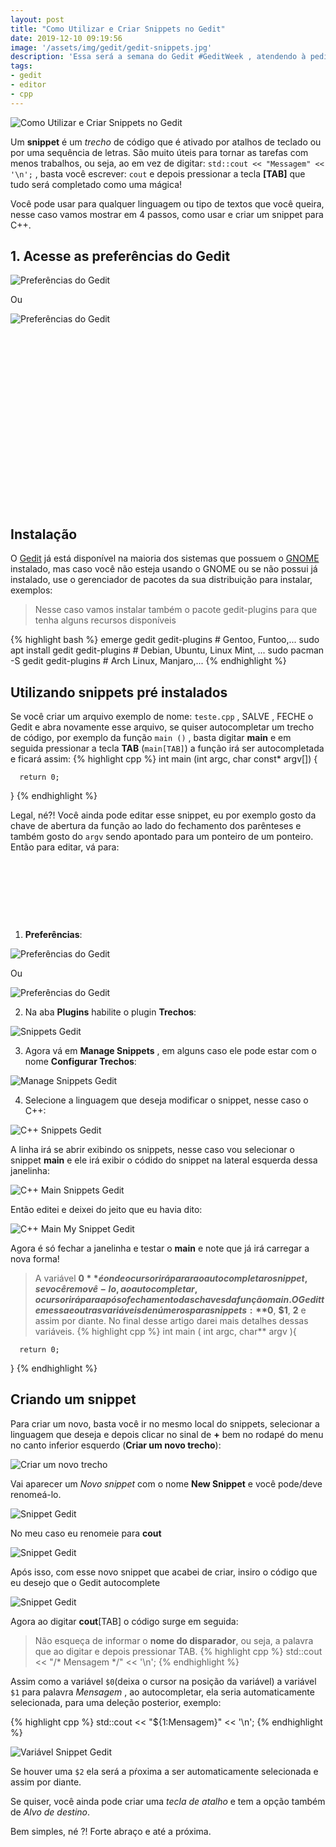 ```yaml
---
layout: post
title: "Como Utilizar e Criar Snippets no Gedit"
date: 2019-12-10 09:19:56
image: '/assets/img/gedit/gedit-snippets.jpg'
description: 'Essa será a semana do Gedit #GeditWeek , atendendo à pedidos. 📖️'
tags:
- gedit
- editor
- cpp
---
```


![Como Utilizar e Criar Snippets no Gedit](/assets/img/gedit/gedit-snippets.jpg)

Um **snippet** é um *trecho* de código que é ativado por atalhos de teclado ou por uma sequência de letras. São muito úteis para tornar as tarefas com menos trabalhos, ou seja, ao em vez de digitar: `std::cout << "Messagem" << '\n';` , basta você escrever: `cout` e depois pressionar a tecla **[TAB]** que tudo será completado como uma mágica!

Você pode usar para qualquer linguagem ou tipo de textos que você queira, nesse caso vamos mostrar em 4 passos, como usar e criar um snippet para C++.

## 1. Acesse as preferências do Gedit

![Preferências do Gedit](/assets/img/gedit/preferencias.png)

Ou

![Preferências do Gedit](/assets/img/gedit/preferencias-right.png)

<!-- QUADRADO -->
<script async src="//pagead2.googlesyndication.com/pagead/js/adsbygoogle.js"></script>
<ins class="adsbygoogle"
style="display:inline-block;width:336px;height:280px"
data-ad-client="ca-pub-2838251107855362"
data-ad-slot="5351066970"></ins>
<script>
(adsbygoogle = window.adsbygoogle || []).push({});
</script>

## Instalação
O [Gedit](https://wiki.gnome.org/Apps/Gedit) já está disponível na maioria dos sistemas que possuem o [GNOME](https://gnome.org/) instalado, mas caso você não esteja usando o GNOME ou se não possui já instalado, use o gerenciador de pacotes da sua distribuição para instalar, exemplos:
> Nesse caso vamos instalar também o pacote gedit-plugins para que tenha alguns recursos disponíveis

{% highlight bash %}
emerge gedit gedit-plugins # Gentoo, Funtoo,...
sudo apt install gedit gedit-plugins # Debian, Ubuntu, Linux Mint, ...
sudo pacman -S gedit gedit-plugins # Arch Linux, Manjaro,...
{% endhighlight %}

## Utilizando snippets pré instalados
Se você criar um arquivo exemplo de nome: `teste.cpp` , SALVE , FECHE o Gedit e abra novamente esse arquivo, se quiser autocompletar um trecho de código, por exemplo da função `main ()` , basta digitar **main** e em seguida pressionar a tecla **TAB** (`main[TAB]`) a função irá ser autocompletada e ficará assim:
{% highlight cpp %}
int main (int argc, char const* argv[])
{

      return 0;
}
{% endhighlight %}

Legal, né?! Você ainda pode editar esse snippet, eu por exemplo gosto da chave de abertura da função ao lado do fechamento dos parênteses e também gosto do `argv` sendo apontado para um ponteiro de um ponteiro. Então para editar, vá para:

<!-- MINI ANÚNCIO -->
<script async src="//pagead2.googlesyndication.com/pagead/js/adsbygoogle.js"></script>
<!-- Games Root -->
<ins class="adsbygoogle"
style="display:inline-block;width:730px;height:95px"
data-ad-client="ca-pub-2838251107855362"
data-ad-slot="5351066970"></ins>
<script>
(adsbygoogle = window.adsbygoogle || []).push({});
</script>

1. **Preferências**:

![Preferências do Gedit](/assets/img/gedit/preferencias.png)

Ou

![Preferências do Gedit](/assets/img/gedit/preferencias-right.png)

2. Na aba **Plugins** habilite o plugin **Trechos**:

![Snippets Gedit](/assets/img/gedit/trechos.png)

3. Agora vá em **Manage Snippets** , em alguns caso ele pode estar com o nome **Configurar Trechos**:

![Manage Snippets Gedit](/assets/img/gedit/snippets.png)

4. Selecione a linguagem que deseja modificar o snippet, nesse caso o C++:

![C++ Snippets Gedit](/assets/img/gedit/cpp-snippet.png)

A linha irá se abrir exibindo os snippets, nesse caso vou selecionar o snippet **main** e ele irá exibir o códido do snippet na lateral esquerda dessa janelinha:

![C++ Main Snippets Gedit](/assets/img/gedit/cpp-snippet-main.png)

Então editei e deixei do jeito que eu havia dito:

![C++ Main My Snippet Gedit](/assets/img/gedit/cpp-my-snippet-main.png)

Agora é só fechar a janelinha e testar o **main** e note que já irá carregar a nova forma!
> A variável **$0** é onde o cursor irá parar ao autocompletar o snippet, se você removê-lo, ao autocompletar, o cursor irá para após o fechamento das chaves da função main . O Gedit tem essa e outras variáveis de números para snippets: **$0**, **$1**, **2** e assim por diante. No final desse artigo darei mais detalhes dessas variáveis.
{% highlight cpp %}
int main ( int argc, char** argv ){

      return 0;
}
{% endhighlight %}

<!-- RETANGULO LARGO 2 -->
<script async src="//pagead2.googlesyndication.com/pagead/js/adsbygoogle.js"></script>
<ins class="adsbygoogle"
style="display:block; text-align:center;"
data-ad-layout="in-article"
data-ad-format="fluid"
data-ad-client="ca-pub-2838251107855362"
data-ad-slot="8549252987"></ins>
<script>
(adsbygoogle = window.adsbygoogle || []).push({});
</script>

## Criando um snippet
Para criar um novo, basta você ir no mesmo local do snippets, selecionar a linguagem que deseja e depois clicar no sinal de **+** bem no rodapé do menu no canto inferior esquerdo (**Criar um novo trecho**):

![Criar um novo trecho](/assets/img/gedit/criar-um-novo-trecho.png)

Vai aparecer um *Novo snippet* com o nome **New Snippet** e você pode/deve renomeá-lo.

![Snippet Gedit](/assets/img/gedit/new-snippet.png)

No meu caso eu renomeie para **cout**

![Snippet Gedit](/assets/img/gedit/rename-cout.png)

Após isso, com esse novo snippet que acabei de criar, insiro o código que eu desejo que o Gedit autocomplete

![Snippet Gedit](/assets/img/gedit/cout-snippet.png)

Agora ao digitar **cout**[TAB] o código surge em seguida:
> Não esqueça de informar o **nome do disparador**, ou seja, a palavra que ao digitar e depois pressionar TAB.
{% highlight cpp %}
std::cout << "/* Mensagem */" << '\n';
{% endhighlight %}

Assim como a variável `$0`(deixa o cursor na posição da variável) a variável `$1` para palavra *Mensagem* , ao autocompletar, ela seria automaticamente selecionada, para uma deleção posterior, exemplo:

<!-- RETANGULO LARGO -->
<script async src="https://pagead2.googlesyndication.com/pagead/js/adsbygoogle.js"></script>
<!-- Informat -->
<ins class="adsbygoogle"
style="display:block"
data-ad-client="ca-pub-2838251107855362"
data-ad-slot="2327980059"
data-ad-format="auto"
data-full-width-responsive="true"></ins>
<script>
(adsbygoogle = window.adsbygoogle || []).push({});
</script>

{% highlight cpp %}
std::cout << "${1:Mensagem}" << '\n';
{% endhighlight %}

![Variável Snippet Gedit](/assets/img/gedit/var-snippet.png)

Se houver uma `$2` ela será a pŕoxima a ser automaticamente selecionada e assim por diante.

Se quiser, você ainda pode criar uma *tecla de atalho* e tem a opção também de *Alvo de destino*.

Bem simples, né ?! Forte abraço e até a próxima.


